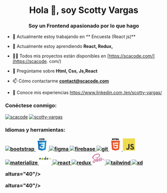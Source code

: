 <h1 align="center">Hola 👋, soy Scotty Vargas</h1>
<h3 align="center">Soy un Frontend apasionado por lo que hago</h3>

- 🔭 Actualmente estoy trabajando en ** Encuesta (React js)**

- 🌱 Actualmente estoy aprendiendo **React, Redux,**

- 👨‍💻 Todos mis proyectos están disponibles en [https://scacode.com/](https://scacode. com/)

- 💬 Pregúntame sobre **Html, Css, Js,React**

- 📫 Cómo contactarme **contact@scacode.com**

- 📄 Conoce mis experiencias [https://www.linkedin.com /en/scotty-vargas/](https://www.linkedin.com/en/scotty-vargas/)

<h3 align="left">Conéctese conmigo:</h3>
<p align="left">
<a href="https://codepen.io/scacode" target="blank"><img align="center" src="https://raw.githubusercontent.com/rahuldkjain/github-profile-readme-generator /master/src/images/icons/Social/codepen.svg" alt="scacode" height="30" width="40" /></a>
<a href="https://linkedin.com/in /scotty-vargas" target="blank"><img align="center" src="https://raw.githubusercontent.com/rahuldkjain/github-profile-readme-generator/master/src/images/icons/Social /linked-in-alt.svg" alt="scotty-vargas" height="30" width="40" /></a>
</p>

<h3 align="left">Idiomas y herramientas:</ h3>
<p align="left"> <a href="https://getbootstrap.com" target="_blank" rel="noreferrer"> <img src="https://raw.githubusercontent.com/devicons/devicon /master/icons/bootstrap/bootstrap-plain-wordmark.svg" alt="bootstrap" width="40" height="40"/> </a> <a href="https://www.w3schools.com /css/" target="_blank" rel="noreferrer"> <img src="https://raw.githubusercontent.com/devicons/devicon/master/icons/css3/css3-original-wordmark.svg" alt= "css3" width="40" height="40"/> </a> <a href="https://www.figma.com/" target="_blank" rel="noreferrer"> <img src="https://www.vectorlogo.zone/logos/figma/figma-icon.svg" alt="figma" width="40" height="40"/> </a> <a href=" https://firebase.google.com/" target="_blank" rel="noreferrer"> <img src="https://www.vectorlogo.zone/logos/firebase/firebase-icon.svg" alt=" firebase" width="40" height="40"/> </a> <a href="https://git-scm.com/" target="_blank" rel="noreferrer"> <img src=" https://www.vectorlogo.zone/logos/git-scm/git-scm-icon.svg" alt="git" width="40" height="40"/> </a> <a href=" https://www.w3.org/html/" objetivo="_blank" rel="noreferrer"> <img src="https://raw.githubusercontent.com/devicons/devicon/master/icons/html5/html5-original-wordmark.svg" alt="html5" width="40 " height="40"/> </a> <a href="https://developer.mozilla.org/en-US/docs/Web/JavaScript" target="_blank" rel="noreferrer"> <img src="https://raw.githubusercontent.com/devicons/devicon/master/icons/javascript/javascript-original.svg" alt="javascript" width="40" height="40"/> </a> <a href="https://materializecss.com/" target="_blank" rel="noreferrer"> <img src="https://raw.githubusercontent.com/prplx/svg-logos/5585531d45d294869c4eaab4d7cf2e9c167710a9/svg/materialize.svg" alt="materialize" width="40" height="40"/> </a> <a href="https://nodejs.org" target="_blank" rel="noreferrer"> <img src="https://raw.githubusercontent.com/devicons/devicon/master/icons/nodejs/nodejs-original-wordmark.svg" alt="nodejs" ancho ="40" height="40"/> </a> <a href="https://reactjs.org/" target="_blank" rel="noreferrer"> <img src="https://raw .githubusercontent.com/devicons/devicon/master/icons/react/react-original-wordmark.svg" alt="react" width="40" height="40"/> </a> <a href="https://redux.js.org" target="_blank" rel="noreferrer"> <img src="https://raw.githubusercontent.com/devicons/devicon/master/ iconos/redux/redux-original.svg" alt="redux" width="40" height="40"/> </a> <a href="https://sass-lang.com" target="_blank " rel="noreferrer"> <img src="https://raw.githubusercontent.com/devicons/devicon/master/icons/sass/sass-original.svg" alt="sass" width="40" height= "40"/> </a> <a href="https://tailwindcss.com/" target="_blank" rel="noreferrer"> <img src="https://www.vectorlogo.zone/logos/tailwindcss/tailwindcss-icon.svg" alt="tailwind" width="40" height="40"/> </a> <a href="https://www.adobe.com/products/ xd.html" target="_blank" rel="noreferrer"> <img src="https://cdn.worldvectorlogo.com/logos/adobe-xd.svg" alt="xd" width="40" height= "40"/> </a> </p>altura="40"/> </a> </p>altura="40"/> </a> </p>
